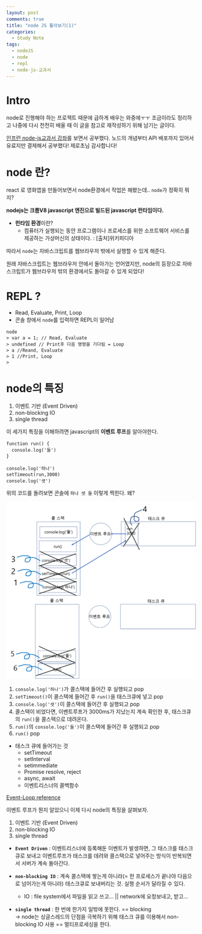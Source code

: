```yaml
---
layout: post
comments: true
title: "node JS 톺아보기(1)"
categories:
  - Study Note
tags:
  - nodeJS
  - node
  - repl
  - node-js-교과서
---
```

# Intro

node로 진행해야 하는 프로젝트 때문에 급하게 배우는 와중에ㅜㅜ 조금이라도 정리하고 나중에 다시 천천히 배울 때 이 글을 참고로 재작성하기 위해 남기는 글이다. 

<a href="https://www.inflearn.com/course/node-js-교과서/#course-reviews">인프런 node-js교과서 강좌</a>를 보면서 공부했다. 노드의 개념부터 API 배포까지 있어서 유료지만 결제해서 공부했다! 제로초님 감사합니다!

# node 란?
react 로 영화앱을 만들어보면서 node환경에서 작업은 해봤는데.. `node`가 정확히 뭐지?


**nodejs는 크롬V8 javascript 엔진으로 빌드된 javascript 런타임이다.**

- <b>런타임 환경</b>이란?
  - 컴퓨터가 실행되는 동안 프로그램이나 프로세스를 위한 소프트웨어 서비스를 제공하는 가상머신의 상태이다. : [출처]위키피디아

따라서 `node`는 자바스크립트를 웹브라우저 밖에서 실행할 수 있게 해준다.

원래 자바스크립트는 웹브라우저 안에서 돌아가는 언어였지만, node의 등장으로 자바스크립트가 웹브라우저 밖의 환경에서도 돌아갈 수 있게 되었다!

# REPL ?
- Read, Evaluate, Print, Loop
- 콘솔 창에서 `node`를 입력하면 REPL이 일어남
```
node
> var a = 1; // Read, Evaluate
> undefined // Print후 다음 명령을 기다림 = Loop
> a //Reand, Evaluate
> 1 //Print, Loop
>
```

# node의 특징
1. 이벤트 기반 (Event Driven)
2. non-blocking IO
3. single thread

이 세가지 특징을 이해하려면 javascript의 **이벤트 루프**를 알아야한다.

```
function run() {
  console.log('둘')
}

console.log('하나')
setTimeout(run,3000)
console.log('셋')
```

위의 코드를 돌려보면 콘솔에 `하나 셋 둘` 이렇게 찍힌다.
왜?

<img src="/assets/images/190215/node1.png">
<img src="/assets/images/190215/node2.png">

1. `console.log('하나')`가 콜스택에 들어간 후 실행되고 pop
2. `setTimeout()`이 콜스택에 들어간 후 `run()`을 태스크큐에 넣고 pop
3. `console.log('셋')`이 콜스택에 들어간 후 실행되고 pop
4. 콜스택이 비었다면, 이벤트루프가 3000ms가 지났는지 계속 확인한 후, 태스크큐의 `run()`을 콜스택으로 데려온다.
5. `run()`의 `console.log('둘')`이 콜스택에 들어간 후 실행되고 pop
6. `run()` pop

* 태스크 큐에 들어가는 것
  - setTimeout
  - setInterval
  - setimmediate
  - Promise resolve, reject
  - async, await
  - 이벤트리스너의 콜백함수

<a href="https://nodejs.org/en/docs/guides/event-loop-timers-and-nexttick/">Event-Loop reference</a> 

이벤트 루프가 뭔지 알았으니 이제 다시 node의 특징을 살펴보자.

1. 이벤트 기반 (Event Driven)
2. non-blocking IO
3. single thread

* <b>`Event Driven`</b> : 이벤트리스너에 등록해둔 이벤트가 발생하면, 그 태스크를 태스크큐로 보내고 이벤트루프가 태스크를 데려와 콜스택으로 넣어주는 방식이 반복되면서 서버가 계속 돌아간다.

* <b>`non-blocking IO`</b> : 계속 콜스택에 쌓는게 아니라(= 한 프로세스가 끝나야 다음으로 넘어가는게 아니라) 태스크큐로 보내버리는 것. 실행 순서가 달라질 수 있다.
  - IO : file system에서 파일을 읽고 쓰고... || network에 요청보내고, 받고...

* <b>`single thread`</b> : 한 번에 한가지 일밖에 못한다.
  == blocking <br>-> node는 싱글스레드의 단점을 극복하기 위해 태스크 큐를 이용해서 non-blocking IO 사용 == 멀티프로세싱을 한다.

<br>
<br>